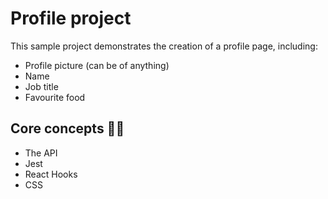 # Profile project

This sample project demonstrates the creation of a profile page, including:
- Profile picture (can be of anything)
- Name
- Job title
- Favourite food

## Core concepts 🕵️‍♂️
- The API
- Jest
- React Hooks
- CSS

